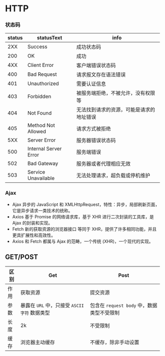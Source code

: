 # HTTP

### 状态码

| status | statusText            | info                                     |
| ------ | --------------------- | ---------------------------------------- |
| 2XX    | Success               | 成功状态码                               |
| 200    | OK                    | 成功                                     |
| 4XX    | Client Error          | 客户端错误状态码                         |
| 400    | Bad Request           | 请求报文存在语法错误                     |
| 401    | Unauthorized          | 需要认证信息                             |
| 403    | Forbidden             | 被服务端拒绝，不被允许，没有权限等       |
| 404    | Not Found             | 无法找到请求的资源，可能是请求的地址错误 |
| 405    | Method Not Allowed    | 请求方式被拒绝                           |
| 5XX    | Server Error          | 服务器错误状态码                         |
| 500    | Internal Server Error | 服务端错误                               |
| 502    | Bad Gateway           | 服务器或者代理相应无效                   |
| 503    | Service Unavailable   | 无法处理请求，超负载或停机维护           |

### Ajax

- Ajax 异步的 JavaScript 和 XMLHttpRequest，特性：异步，局部刷新页面，它是异步请求一类技术的统称。
- Axios 基于 Promise 的网络请求库，基于 XHR 进行二次封装的工具库，是 Ajax 的封装和实现。
- Fetch 新的获取资源的浏览器接口 等同于 XHR，提供了许多相同功能，并且更具扩展性和高效性。
- Axios 和 Fetch 都属与 Ajax 的范畴，一个传统 (XHR)，一个现代的实现。

## GET/POST

| 区别 | Get                                           | Post                                       |
| ---- | --------------------------------------------- | ------------------------------------------ |
| 作用 | 获取资源                                      | 提交资源                                   |
| 参数 | 暴露在 `URL` 中，只接受 `ASCII 字符` 数据类型 | 包含在 `request body` 中，数据类型不受限制 |
| 长度 | 2k                                            | 不受限制                                   |
| 缓存 | 浏览器主动缓存                                | 不缓存，除非手动设置                       |
